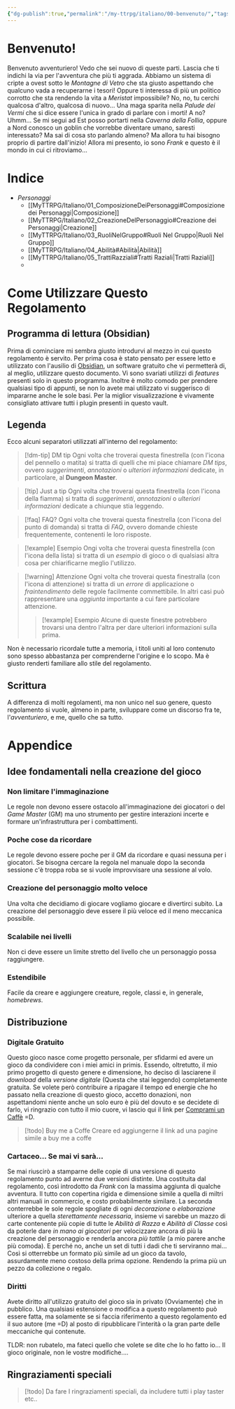 ```yaml
---
{"dg-publish":true,"permalink":"/my-ttrpg/italiano/00-benvenuto/","tags":["gardenEntry"]}
---
```


# Benvenuto!
Benvenuto avventuriero! Vedo che sei nuovo di queste parti. Lascia che ti indichi la via per l'avventura che più ti aggrada. Abbiamo un sistema di cripte a ovest sotto le *Montagne di Vetro* che sta giusto aspettando che qualcuno vada a recuperarne i tesori! Oppure ti interessa di più un politico corrotto che sta rendendo la vita a *Meristat* impossibile? No, no, tu cerchi qualcosa d'altro, qualcosa di nuovo... Una maga sparita nella *Palude dei Vermi* che si dice essere l'unica in grado di parlare con i morti! A no? Uhmm... Se mi segui ad Est posso portarti nella *Caverna della Follia*, oppure a Nord conosco un goblin che vorrebbe diventare umano, saresti interessato? Ma sai di cosa sto parlando almeno? Ma allora tu hai bisogno proprio di partire dall'inizio!
Allora mi presento, io sono *Frank* e questo è il mondo in cui ci ritroviamo...

# Indice
- *Personaggi*
	- [[MyTTRPG/Italiano/01_ComposizioneDeiPersonaggi#Composizione dei Personaggi\|Composizione]]
	- [[MyTTRPG/Italiano/02_CreazioneDelPersonaggio#Creazione dei Personaggi\|Creazione]]
	- [[MyTTRPG/Italiano/03_RuoliNelGruppo#Ruoli Nel Gruppo\|Ruoli Nel Gruppo]]
	- [[MyTTRPG/Italiano/04_Abilità#Abilità\|Abilità]]
	- [[MyTTRPG/Italiano/05_TrattiRazziali#Tratti Raziali\|Tratti Raziali]]
	- 


# Come Utilizzare Questo Regolamento
## Programma di lettura (Obsidian)
Prima di cominciare mi sembra giusto introdurvi al mezzo in cui questo regolamento è servito.
Per prima cosa è stato pensato per essere letto e utilizzato con l'ausilio di [Obsidian](https://obsidian.md), un software gratuito che vi permetterà di, al meglio, utilizzare questo documento. Vi sono svariati utilizzi di *features* presenti solo in questo programma. Inoltre è molto comodo per prendere qualsiasi tipo di appunti, se non lo avete mai utilizzato vi suggerisco di impararne anche le sole basi.
Per la miglior visualizzazione è vivamente consigliato attivare tutti i plugin presenti in questo vault.

## Legenda
Ecco alcuni separatori utilizzati all'interno del regolamento:
>[!dm-tip] DM tip
>Ogni volta che troverai questa finestrella (con l'icona del pennello o matita) si tratta di quelli che mi piace chiamare *DM tips*, ovvero *suggerimenti*, *annotazioni* o *ulteriori informazioni* dedicate, in particolare, al **Dungeon Master**.

>[!tip] Just a tip
>Ogni volta che troverai questa finestrella (con l'icona della fiamma) si tratta di _suggerimenti_, _annotazioni_ o _ulteriori informazioni_ dedicate a chiunque stia leggendo.

> [!faq] FAQ?
> Ogni volta che troverai questa finestrella (con l'icona del punto di domanda) si tratta di *FAQ*, ovvero domande chieste frequentemente, contenenti le loro risposte.

>[!example] Esempio
>Ongi volta che troverai questa finestrella (con l'icona della lista) si tratta di un *esempio* di gioco o di qualsiasi altra cosa per chiarificarne meglio l'utilizzo.

>[!warning] Attenzione
>Ogni volta che troverai questa finestralla (con l'icona di attenzione) si tratta di un *errore* di applicazione o *fraintendimento* delle regole facilmente commettibile. 
>In altri casi può rappresentare una *aggiunta* importante a cui fare particolare attenzione.
> >[!example] Esempio
> >Alcune di queste finestre potrebbero trovarsi una dentro l'altra per dare ulteriori informazioni sulla prima.

Non è necessario ricordale tutte a memoria, i titoli uniti al loro contenuto sono spesso abbastanza per comprenderne l'origine e lo scopo. Ma è giusto renderti familiare allo stile del regolamento.

## Scrittura
A differenza di molti regolamenti, ma non unico nel suo genere, questo regolamento si vuole, almeno in parte, sviluppare come un discorso fra te, l'*avventuriero*, e me, quello che sa tutto.

# Appendice
## Idee fondamentali nella creazione del gioco
### Non limitare l'immaginazione
Le regole non devono essere ostacolo all'immaginazione dei giocatori o del *Game Master* (GM) ma uno strumento per gestire interazioni incerte e formare un'infrastruttura per i combattimenti.

### Poche cose da ricordare
Le regole devono essere poche per il GM da ricordare e quasi nessuna per i giocatori. Se bisogna cercare la regola nel manuale dopo la seconda sessione c'è troppa roba se si vuole improvvisare una sessione al volo.

### Creazione del personaggio molto veloce
Una volta che decidiamo di giocare vogliamo giocare e divertirci subito. La creazione del personaggio deve essere il più veloce ed il meno meccanica possibile.

### Scalabile nei livelli
Non ci deve essere un limite stretto del livello che un personaggio possa raggiungere.

### Estendibile
Facile da creare e aggiungere creature, regole, classi e, in generale, *homebrews*.

## Distribuzione
### Digitale Gratuito
Questo gioco nasce come progetto personale, per sfidarmi ed avere un gioco da condividere con i miei amici in primis.
Essendo, oltretutto, il mio primo progetto di questo genere e dimensione, ho deciso di lasciarene il *download* della *versione digitale* (Questa che stai leggendo) completamente gratuita.
Se volete però contribuire a ripagare il tempo ed energie che ho passato nella creazione di questo gioco, accetto donazioni, non aspettandomi niente anche un solo euro è più del dovuto e se decidete di farlo, vi ringrazio con tutto il mio cuore, vi lascio qui il link per [Comprami un Caffè]() =D.
>[!todo] Buy me a Coffe
>Creare ed aggiungerne il link ad una pagine simile a buy me a coffe

### Cartaceo... Se mai vi sarà...
Se mai riuscirò a stamparne delle copie di una versione di questo regolamento punto ad averne due versioni distinte. Una costituita dal regolamento, così introdotto da *Frank* con la massima aggiunta di qualche avventura. Il tutto con copertina rigida e dimensione simile a quella di miltri altri manuali in commercio, e costo probabilmente similare. La seconda conterrebbe le sole regole spogliate di ogni *decorazione* o *elaborazione* ulteriore a quella *sterettamente necessaria*, insieme vi sarebbe un mazzo di carte contenente più copie di tutte le *Abilità di Razza* e *Abilità di Classe* così da poterle dare *in mano ai giocatori* per velocizzare ancora di più la creazione del personaggio e renderla ancora *più tattile* (a mio parere anche più comoda). E perché no, anche un set di tutti i dadi che ti serviranno mai... Così si otterrebbe un formato più simile ad un gioco da tavolo, assurdamente meno costoso della prima opzione. Rendendo la prima più un pezzo da collezione o regalo.

### Diritti
Avete diritto all'utilizzo gratuito del gioco sia in privato (Ovviamente) che in pubblico.
Una qualsiasi estensione o modifica a questo regolamento può essere fatta, ma solamente se si faccia riferimento a questo regolamento ed il suo autore (me =D) al posto di ripubblicare l'interità o la gran parte delle meccaniche qui contenute.

TLDR: non rubatelo, ma fateci quello che volete se dite che lo ho fatto io... Il gioco originale, non le vostre modifiche....

## Ringraziamenti speciali
>[!todo] Da fare
>I ringraziamenti speciali, da includere tutti i play taster etc..